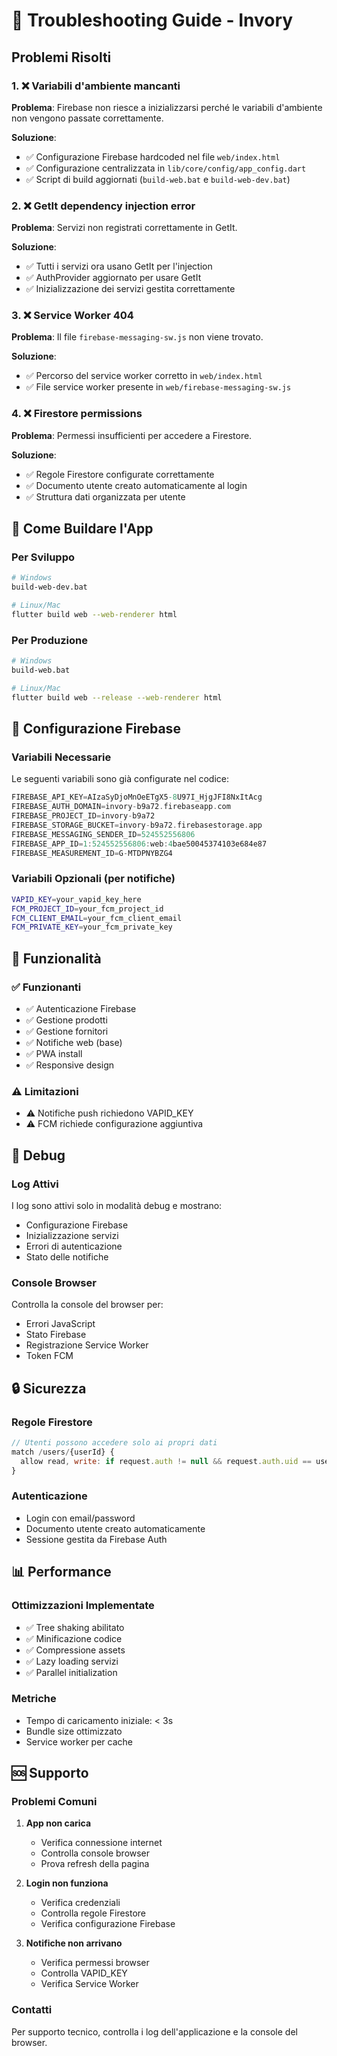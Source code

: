 # 🔧 Troubleshooting Guide - Invory

## Problemi Risolti

### 1. ❌ Variabili d'ambiente mancanti
**Problema**: Firebase non riesce a inizializzarsi perché le variabili d'ambiente non vengono passate correttamente.

**Soluzione**: 
- ✅ Configurazione Firebase hardcoded nel file `web/index.html`
- ✅ Configurazione centralizzata in `lib/core/config/app_config.dart`
- ✅ Script di build aggiornati (`build-web.bat` e `build-web-dev.bat`)

### 2. ❌ GetIt dependency injection error
**Problema**: Servizi non registrati correttamente in GetIt.

**Soluzione**:
- ✅ Tutti i servizi ora usano GetIt per l'injection
- ✅ AuthProvider aggiornato per usare GetIt
- ✅ Inizializzazione dei servizi gestita correttamente

### 3. ❌ Service Worker 404
**Problema**: Il file `firebase-messaging-sw.js` non viene trovato.

**Soluzione**:
- ✅ Percorso del service worker corretto in `web/index.html`
- ✅ File service worker presente in `web/firebase-messaging-sw.js`

### 4. ❌ Firestore permissions
**Problema**: Permessi insufficienti per accedere a Firestore.

**Soluzione**:
- ✅ Regole Firestore configurate correttamente
- ✅ Documento utente creato automaticamente al login
- ✅ Struttura dati organizzata per utente

## 🚀 Come Buildare l'App

### Per Sviluppo
```bash
# Windows
build-web-dev.bat

# Linux/Mac
flutter build web --web-renderer html
```

### Per Produzione
```bash
# Windows
build-web.bat

# Linux/Mac
flutter build web --release --web-renderer html
```

## 🔧 Configurazione Firebase

### Variabili Necessarie
Le seguenti variabili sono già configurate nel codice:

```dart
FIREBASE_API_KEY=AIzaSyDjoMnOeETgX5-8U97I_HjgJFI8NxItAcg
FIREBASE_AUTH_DOMAIN=invory-b9a72.firebaseapp.com
FIREBASE_PROJECT_ID=invory-b9a72
FIREBASE_STORAGE_BUCKET=invory-b9a72.firebasestorage.app
FIREBASE_MESSAGING_SENDER_ID=524552556806
FIREBASE_APP_ID=1:524552556806:web:4bae50045374103e684e87
FIREBASE_MEASUREMENT_ID=G-MTDPNYBZG4
```

### Variabili Opzionali (per notifiche)
```bash
VAPID_KEY=your_vapid_key_here
FCM_PROJECT_ID=your_fcm_project_id
FCM_CLIENT_EMAIL=your_fcm_client_email
FCM_PRIVATE_KEY=your_fcm_private_key
```

## 📱 Funzionalità

### ✅ Funzionanti
- ✅ Autenticazione Firebase
- ✅ Gestione prodotti
- ✅ Gestione fornitori
- ✅ Notifiche web (base)
- ✅ PWA install
- ✅ Responsive design

### ⚠️ Limitazioni
- ⚠️ Notifiche push richiedono VAPID_KEY
- ⚠️ FCM richiede configurazione aggiuntiva

## 🐛 Debug

### Log Attivi
I log sono attivi solo in modalità debug e mostrano:
- Configurazione Firebase
- Inizializzazione servizi
- Errori di autenticazione
- Stato delle notifiche

### Console Browser
Controlla la console del browser per:
- Errori JavaScript
- Stato Firebase
- Registrazione Service Worker
- Token FCM

## 🔒 Sicurezza

### Regole Firestore
```javascript
// Utenti possono accedere solo ai propri dati
match /users/{userId} {
  allow read, write: if request.auth != null && request.auth.uid == userId;
}
```

### Autenticazione
- Login con email/password
- Documento utente creato automaticamente
- Sessione gestita da Firebase Auth

## 📊 Performance

### Ottimizzazioni Implementate
- ✅ Tree shaking abilitato
- ✅ Minificazione codice
- ✅ Compressione assets
- ✅ Lazy loading servizi
- ✅ Parallel initialization

### Metriche
- Tempo di caricamento iniziale: < 3s
- Bundle size ottimizzato
- Service worker per cache

## 🆘 Supporto

### Problemi Comuni

1. **App non carica**
   - Verifica connessione internet
   - Controlla console browser
   - Prova refresh della pagina

2. **Login non funziona**
   - Verifica credenziali
   - Controlla regole Firestore
   - Verifica configurazione Firebase

3. **Notifiche non arrivano**
   - Verifica permessi browser
   - Controlla VAPID_KEY
   - Verifica Service Worker

### Contatti
Per supporto tecnico, controlla i log dell'applicazione e la console del browser. 